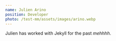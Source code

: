 ```yaml
---
name: Julien Arino
position: Developer
photo: /test-mm/assets/images/arino.webp
---
```


Julien has worked with Jekyll for the past *mehhhh*.